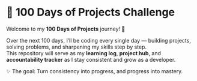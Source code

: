 # 🚀 100 Days of Projects Challenge  

Welcome to my **100 Days of Projects** journey! 🌟  

Over the next 100 days, I’ll be coding every single day — building projects, solving problems, and sharpening my skills step by step.  
This repository will serve as my **learning log**, **project hub**, and **accountability tracker** as I stay consistent and grow as a developer.  

✨ The goal: Turn consistency into progress, and progress into mastery.  





